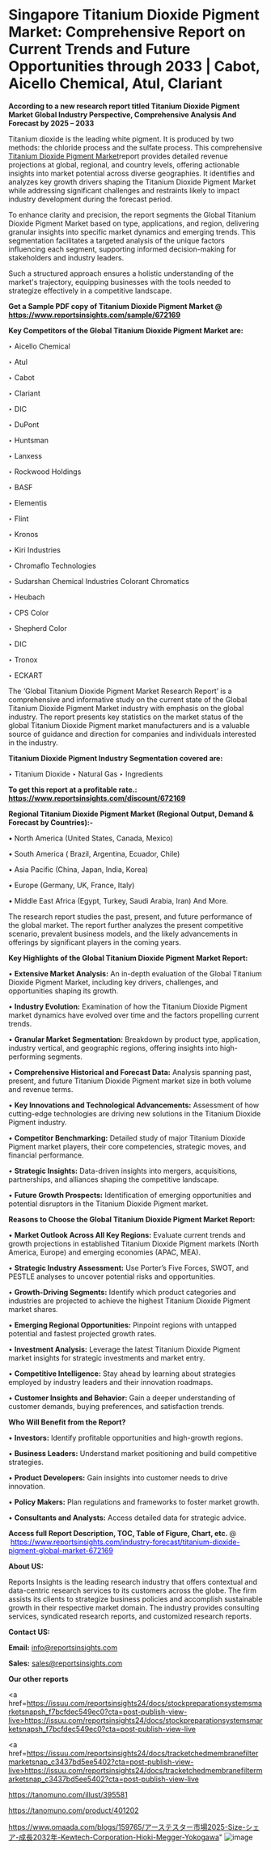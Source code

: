 # Singapore Titanium Dioxide Pigment Market: Comprehensive Report on Current Trends and Future Opportunities through 2033 | Cabot, Aicello Chemical, Atul, Clariant

<strong>According to a new research report titled Titanium Dioxide Pigment Market Global Industry Perspective, Comprehensive Analysis And Forecast by 2025 – 2033</strong>

Titanium dioxide is the leading white pigment. It is produced by two methods: the chloride process and the sulfate process. This comprehensive <a href=https://www.reportsinsights.com/sample/672169>Titanium Dioxide Pigment Market</a>report provides detailed revenue projections at global, regional, and country levels, offering actionable insights into market potential across diverse geographies. It identifies and analyzes key growth drivers shaping the Titanium Dioxide Pigment Market while addressing significant challenges and restraints likely to impact industry development during the forecast period.

To enhance clarity and precision, the report segments the Global Titanium Dioxide Pigment Market based on type, applications, and region, delivering granular insights into specific market dynamics and emerging trends. This segmentation facilitates a targeted analysis of the unique factors influencing each segment, supporting informed decision-making for stakeholders and industry leaders.

Such a structured approach ensures a holistic understanding of the market's trajectory, equipping businesses with the tools needed to strategize effectively in a competitive landscape.

<strong>Get a Sample PDF copy of Titanium Dioxide Pigment Market </strong><strong>@<a href=https://www.reportsinsights.com/sample/672169 style=color:#0000ff;> https://www.reportsinsights.com/sample/672169</a></strong></font>

<strong>Key Competitors of the Global Titanium Dioxide Pigment Market are:</strong>

‣ Aicello Chemical

‣ Atul

‣ Cabot

‣ Clariant

‣ DIC

‣ DuPont

‣ Huntsman

‣ Lanxess

‣ Rockwood Holdings

‣ BASF

‣ Elementis

‣ Flint

‣ Kronos

‣ Kiri Industries

‣ Chromaflo Technologies

‣ Sudarshan Chemical Industries Colorant Chromatics

‣ Heubach

‣ CPS Color

‣ Shepherd Color

‣ DIC

‣ Tronox

‣ ECKART

The ‘Global Titanium Dioxide Pigment Market Research Report’ is a comprehensive and informative study on the current state of the Global Titanium Dioxide Pigment Market industry with emphasis on the global industry. The report presents key statistics on the market status of the global Titanium Dioxide Pigment market manufacturers and is a valuable source of guidance and direction for companies and individuals interested in the industry.

<strong>Titanium Dioxide Pigment Industry Segmentation covered are:</strong>

‣ Titanium Dioxide
‣ Natural Gas
‣ Ingredients

<strong>To get this report at a profitable rate.: <a href=https://www.reportsinsights.com/discount/672169 style=color:#0000ff;>https://www.reportsinsights.com/discount/672169</a></strong></font>

<strong>Regional Titanium Dioxide Pigment Market (Regional Output, Demand &amp; Forecast by Countries):-</strong>

• North America (United States, Canada, Mexico)

• South America ( Brazil, Argentina, Ecuador, Chile)

• Asia Pacific (China, Japan, India, Korea)

• Europe (Germany, UK, France, Italy)

• Middle East Africa (Egypt, Turkey, Saudi Arabia, Iran) And More.

The research report studies the past, present, and future performance of the global market. The report further analyzes the present competitive scenario, prevalent business models, and the likely advancements in offerings by significant players in the coming years.

<strong>Key Highlights of the Global Titanium Dioxide Pigment Market Report:</strong>

• <strong>Extensive Market Analysis:</strong> An in-depth evaluation of the Global Titanium Dioxide Pigment Market, including key drivers, challenges, and opportunities shaping its growth.

• <strong>Industry Evolution:</strong> Examination of how the Titanium Dioxide Pigment market dynamics have evolved over time and the factors propelling current trends.

• <strong>Granular Market Segmentation:</strong> Breakdown by product type, application, industry vertical, and geographic regions, offering insights into high-performing segments.

• <strong>Comprehensive Historical and Forecast Data:</strong> Analysis spanning past, present, and future Titanium Dioxide Pigment market size in both volume and revenue terms.

• <strong>Key Innovations and Technological Advancements:</strong> Assessment of how cutting-edge technologies are driving new solutions in the Titanium Dioxide Pigment industry.

• <strong>Competitor Benchmarking:</strong> Detailed study of major Titanium Dioxide Pigment market players, their core competencies, strategic moves, and financial performance.

• <strong>Strategic Insights:</strong> Data-driven insights into mergers, acquisitions, partnerships, and alliances shaping the competitive landscape.

• <strong>Future Growth Prospects:</strong> Identification of emerging opportunities and potential disruptors in the Titanium Dioxide Pigment market.

<strong>Reasons to Choose the Global Titanium Dioxide Pigment Market Report:</strong>

• <strong>Market Outlook Across All Key Regions:</strong> Evaluate current trends and growth projections in established Titanium Dioxide Pigment markets (North America, Europe) and emerging economies (APAC, MEA).

• <strong>Strategic Industry Assessment:</strong> Use Porter’s Five Forces, SWOT, and PESTLE analyses to uncover potential risks and opportunities.

• <strong>Growth-Driving Segments:</strong> Identify which product categories and industries are projected to achieve the highest Titanium Dioxide Pigment market shares.

• <strong>Emerging Regional Opportunities:</strong> Pinpoint regions with untapped potential and fastest projected growth rates.

• <strong>Investment Analysis:</strong> Leverage the latest Titanium Dioxide Pigment market insights for strategic investments and market entry.

• <strong>Competitive Intelligence:</strong> Stay ahead by learning about strategies employed by industry leaders and their innovation roadmaps.

• <strong>Customer Insights and Behavior:</strong> Gain a deeper understanding of customer demands, buying preferences, and satisfaction trends.

<strong>Who Will Benefit from the Report?</strong>

• <strong>Investors:</strong> Identify profitable opportunities and high-growth regions.

• <strong>Business Leaders:</strong> Understand market positioning and build competitive strategies.

• <strong>Product Developers:</strong> Gain insights into customer needs to drive innovation.

• <strong>Policy Makers:</strong> Plan regulations and frameworks to foster market growth.

• <strong>Consultants and Analysts:</strong> Access detailed data for strategic advice.
</ul>
<strong>Access full Report Description, TOC, Table of Figure, Chart, etc. </strong>@  <a href=https://www.reportsinsights.com/industry-forecast/titanium-dioxide-pigment-global-market-672169 style=color:#0000ff;>https://www.reportsinsights.com/industry-forecast/titanium-dioxide-pigment-global-market-672169</a></font>

<strong><strong>About US</strong>:</strong>

Reports Insights is the leading research industry that offers contextual and data-centric research services to its customers across the globe. The firm assists its clients to strategize business policies and accomplish sustainable growth in their respective market domain. The industry provides consulting services, syndicated research reports, and customized research reports.

<strong>Contact US:</strong>

<p class=""""><b>Email:</b> <a href=mailto:info@reportsinsights.com>info@reportsinsights.com</a></p>
<p class=""""><b>Sales:</b> <a href=mailto:sales@reportsinsights.com>sales@reportsinsights.com</a></p>

<strong>Our other reports</strong>

<a href=https://issuu.com/reportsinsights24/docs/stockpreparationsystemsmarketsnapsh_f7bcfdec549ec0?cta=post-publish-view-live>https://issuu.com/reportsinsights24/docs/stockpreparationsystemsmarketsnapsh_f7bcfdec549ec0?cta=post-publish-view-live</a>

<a href=https://issuu.com/reportsinsights24/docs/tracketchedmembranefiltermarketsnap_c3437bd5ee5402?cta=post-publish-view-live>https://issuu.com/reportsinsights24/docs/tracketchedmembranefiltermarketsnap_c3437bd5ee5402?cta=post-publish-view-live</a>

<a href=https://tanomuno.com/illust/395581>https://tanomuno.com/illust/395581</a>

<a href=https://tanomuno.com/product/401202>https://tanomuno.com/product/401202</a>

<a href=https://www.omaada.com/blogs/159765/アーステスター市場2025-Size-シェア-成長2032年-Kewtech-Corporation-Hioki-Megger-Yokogawa>https://www.omaada.com/blogs/159765/アーステスター市場2025-Size-シェア-成長2032年-Kewtech-Corporation-Hioki-Megger-Yokogawa</a>"
![image](https://github.com/user-attachments/assets/02ef5edf-3a90-442e-aad3-3db3120b6020)
